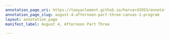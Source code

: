 ```yaml
---
annotation_page_uri: https://tanyaclement.github.io/harvard1953/annotations/august-4-afternoon-part-three-canvas-1-program.json
annotation_page_slug: august-4-afternoon-part-three-canvas-1-program
layout: annotation_page
manifest_label: August 4, Afternoon Part Three

---
```

